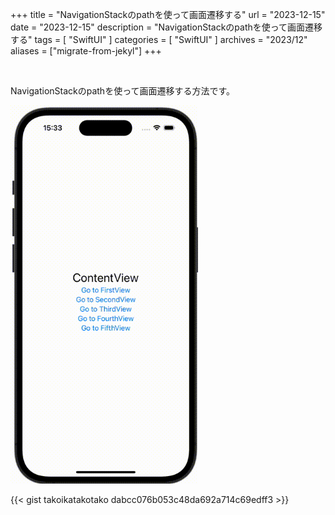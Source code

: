 +++
title = "NavigationStackのpathを使って画面遷移する"
url = "2023-12-15"
date = "2023-12-15"
description = "NavigationStackのpathを使って画面遷移する"
tags = [
  "SwiftUI"
]
categories = [
  "SwiftUI"
]
archives = "2023/12"
aliases = ["migrate-from-jekyl"]
+++

<br>

NavigationStackのpathを使って画面遷移する方法です。

<img src="2023-12-15.gif" width="300px" alt="NavigationStackのpathを使って画面遷移する">

{{< gist takoikatakotako dabcc076b053c48da692a714c69edff3 >}}
